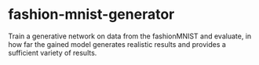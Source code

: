 # fashion-mnist-generator

Train a generative network on data from the fashionMNIST and evaluate, in how
far the gained model generates realistic results and provides a sufficient variety of
results.